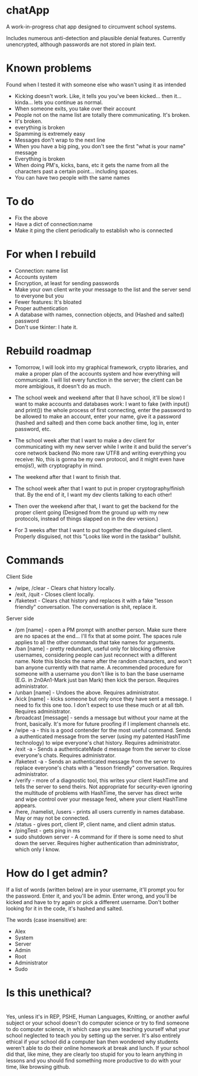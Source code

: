 # chatApp
A work-in-progress chat app designed to circumvent school systems. 

Includes numerous anti-detection and plausible denial features. 
Currently unencrypted, although passwords are not stored in plain text.

# Known problems
Found when I tested it with someone else who wasn't using it as intended
- Kicking doesn't work. Like, it tells you you've been kicked... then it... kinda... lets you continue as normal.
- When someone exits, you take over their account
- People not on the name list are totally there communicating. It's broken.
- It's broken.
- everything is broken
- Spamming is extremely easy
- Messages don't wrap to the next line
- When you have a big ping, you don't see the first "what is your name" message
- Everything is broken
- When doing PM's, kicks, bans, etc it gets the name from all the characters past a certain point... including spaces.
- You can have two people with the same names

# To do
- Fix the above
- Have a dict of connection:name
- Make it ping the client periodically to establish who is connected

# For when I rebuild
- Connection: name list
- Accounts system
- Encryption, at least for sending passwords
- Make your own client write your message to the list and the server send to everyone but you
- Fewer features: It's bloated
- Proper authentication
- A database with names, connection objects, and (Hashed and salted) password
- Don't use tkinter: I hate it. 

# Rebuild roadmap
- Tomorrow, I will look into my graphical framework, crypto libraries, and make a proper plan of the accounts system and how everything will communicate. I will list every function in the server; the client can be more ambigious, it doesn't do as much.

- The school week and weekend after that (I have school, it'll be slow) I want to make accounts and databases work: I want to fake (with input() and print()) the whole process of first connecting, enter the password to be allowed to make an account, enter your name, give it a password (hashed and salted) and then come back another time, log in, enter password, etc. 

- The school week after that I want to make a dev client for communicating with my new server while I write it and build the server's core network backend (No more raw UTF8 and writing everything you receive: No, this is gonna be my own protocol, and it might even have emojis!), with cryptography in mind.

- The weekend after that I want to finish that.

- The school week after that I want to put in proper cryptography/finish that. By the end of it, I want my dev clients talking to each other!

- Then over the weekend after that, I want to get the backend for the proper client going (Designed from the ground up with my new protocols, instead of things slapped on in the dev version.)

- For 3 weeks after that I want to put together the disguised client. Properly disguised, not this "Looks like word in the taskbar" bullshit.

# Commands
Client Side
- /wipe, /clear - Clears chat history locally.
- /exit, /quit - Closes client locally.
- /faketext - Clears chat history and replaces it with a fake "lesson friendly" conversation. The conversation is shit, replace it.

Server side
- /pm [name] - open a PM prompt with another person. Make sure there are no spaces at the end... I'll fix that at some point. The spaces rule applies to all the other commands that take names for arguments.
- /ban [name] - pretty redundant, useful only for blocking offensive usernames, considering people can just reconnect with a different name. Note this blocks the name after the random characters, and won't ban anyone currently with that name. A recommended procedure for someone with a username you don't like is to ban the base username (E.G. in 2n0An1-Mark just ban Mark) then kick the person. Requires administrator. 
- /unban [name] - Undoes the above. Requires administrator.
- /kick [name] - kicks someone but only once they have sent a message. I need to fix this one too. I don't expect to use these much or at all tbh. Requires administrator.
- /broadcast [message] - sends a message but without your name at the front, basically. It's more for future proofing if I implement channels etc.
- /wipe -a - this is a good contender for the most useful command. Sends a authenticated message from the server (using my patented HashTime technology) to wipe everyone's chat history. Requires administrator.
- /exit -a - Sends a authenticateMade d message from the server to close everyone's chats. Requires administrator.
- /faketext -a - Sends an authenticated message from the server to replace everyone's chats with a "lesson friendly" conversation. Requires administrator.
- /verify - more of a diagnostic tool, this writes your client HashTime and tells the server to send theirs. Not appropriate for security-even ignoring the multitude of problems with HashTime, the server has direct write and wipe control over your message feed, where your client HashTime appears. 
- /here, /namelist, /users - prints all users currently in names database. May or may not be connected. 
- /status - gives port, client IP, client name, and client admin status.
- /pingTest - gets ping in ms
- sudo shutdown server - A command for if there is some need to shut down the server. Requires higher authentication than administrator, which only I know.

# How do I get admin?
If a list of words (written below) are in your username, it'll prompt you for the password. Enter it, and you'll be admin. Enter wrong, and you'll be kicked and have to try again or pick a different username. Don't bother looking for it in the code, it's hashed and salted.

The words (case insensitive) are:
- Alex
- System
- Server
- Admin
- Root
- Administrator
- Sudo

# Is this unethical?
# <rant>
Yes, unless it's in REP, PSHE, Human Languages, Knitting, or another awful subject or your school doesn't do computer science or try to find someone to do computer science, in which case you are teaching yourself what your school neglected to teach you by setting up the server. It's also entirely ethical if your school did a computer ban then wondered why students weren't able to do their online homework at break and lunch. If your school did that, like mine, they are clearly too stupid for you to learn anything in lessons and you should find something more productive to do with your time, like browsing github.

# </rant>